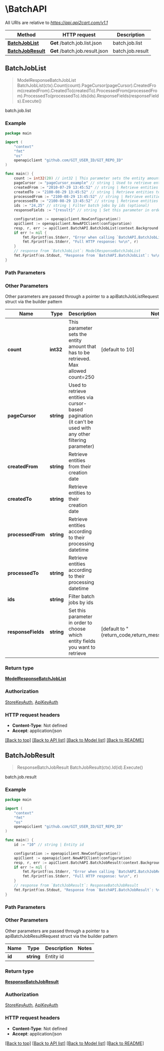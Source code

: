 # \BatchAPI

All URIs are relative to *https://api.api2cart.com/v1.1*

Method | HTTP request | Description
------------- | ------------- | -------------
[**BatchJobList**](BatchAPI.md#BatchJobList) | **Get** /batch.job.list.json | batch.job.list
[**BatchJobResult**](BatchAPI.md#BatchJobResult) | **Get** /batch.job.result.json | batch.job.result



## BatchJobList

> ModelResponseBatchJobList BatchJobList(ctx).Count(count).PageCursor(pageCursor).CreatedFrom(createdFrom).CreatedTo(createdTo).ProcessedFrom(processedFrom).ProcessedTo(processedTo).Ids(ids).ResponseFields(responseFields).Execute()

batch.job.list



### Example

```go
package main

import (
	"context"
	"fmt"
	"os"
	openapiclient "github.com/GIT_USER_ID/GIT_REPO_ID"
)

func main() {
	count := int32(20) // int32 | This parameter sets the entity amount that has to be retrieved. Max allowed count=250 (optional) (default to 10)
	pageCursor := "pageCursor_example" // string | Used to retrieve entities via cursor-based pagination (it can't be used with any other filtering parameter) (optional)
	createdFrom := "2010-07-29 13:45:52" // string | Retrieve entities from their creation date (optional)
	createdTo := "2100-08-29 13:45:52" // string | Retrieve entities to their creation date (optional)
	processedFrom := "2100-08-29 13:45:52" // string | Retrieve entities according to their processing datetime (optional)
	processedTo := "2100-08-29 13:45:52" // string | Retrieve entities according to their processing datetime (optional)
	ids := "24,25" // string | Filter batch jobs by ids (optional)
	responseFields := "{result}" // string | Set this parameter in order to choose which entity fields you want to retrieve (optional) (default to "{return_code,return_message,pagination,result}")

	configuration := openapiclient.NewConfiguration()
	apiClient := openapiclient.NewAPIClient(configuration)
	resp, r, err := apiClient.BatchAPI.BatchJobList(context.Background()).Count(count).PageCursor(pageCursor).CreatedFrom(createdFrom).CreatedTo(createdTo).ProcessedFrom(processedFrom).ProcessedTo(processedTo).Ids(ids).ResponseFields(responseFields).Execute()
	if err != nil {
		fmt.Fprintf(os.Stderr, "Error when calling `BatchAPI.BatchJobList``: %v\n", err)
		fmt.Fprintf(os.Stderr, "Full HTTP response: %v\n", r)
	}
	// response from `BatchJobList`: ModelResponseBatchJobList
	fmt.Fprintf(os.Stdout, "Response from `BatchAPI.BatchJobList`: %v\n", resp)
}
```

### Path Parameters



### Other Parameters

Other parameters are passed through a pointer to a apiBatchJobListRequest struct via the builder pattern


Name | Type | Description  | Notes
------------- | ------------- | ------------- | -------------
 **count** | **int32** | This parameter sets the entity amount that has to be retrieved. Max allowed count&#x3D;250 | [default to 10]
 **pageCursor** | **string** | Used to retrieve entities via cursor-based pagination (it can&#39;t be used with any other filtering parameter) | 
 **createdFrom** | **string** | Retrieve entities from their creation date | 
 **createdTo** | **string** | Retrieve entities to their creation date | 
 **processedFrom** | **string** | Retrieve entities according to their processing datetime | 
 **processedTo** | **string** | Retrieve entities according to their processing datetime | 
 **ids** | **string** | Filter batch jobs by ids | 
 **responseFields** | **string** | Set this parameter in order to choose which entity fields you want to retrieve | [default to &quot;{return_code,return_message,pagination,result}&quot;]

### Return type

[**ModelResponseBatchJobList**](ModelResponseBatchJobList.md)

### Authorization

[StoreKeyAuth](../README.md#StoreKeyAuth), [ApiKeyAuth](../README.md#ApiKeyAuth)

### HTTP request headers

- **Content-Type**: Not defined
- **Accept**: application/json

[[Back to top]](#) [[Back to API list]](../README.md#documentation-for-api-endpoints)
[[Back to Model list]](../README.md#documentation-for-models)
[[Back to README]](../README.md)


## BatchJobResult

> ResponseBatchJobResult BatchJobResult(ctx).Id(id).Execute()

batch.job.result



### Example

```go
package main

import (
	"context"
	"fmt"
	"os"
	openapiclient "github.com/GIT_USER_ID/GIT_REPO_ID"
)

func main() {
	id := "10" // string | Entity id

	configuration := openapiclient.NewConfiguration()
	apiClient := openapiclient.NewAPIClient(configuration)
	resp, r, err := apiClient.BatchAPI.BatchJobResult(context.Background()).Id(id).Execute()
	if err != nil {
		fmt.Fprintf(os.Stderr, "Error when calling `BatchAPI.BatchJobResult``: %v\n", err)
		fmt.Fprintf(os.Stderr, "Full HTTP response: %v\n", r)
	}
	// response from `BatchJobResult`: ResponseBatchJobResult
	fmt.Fprintf(os.Stdout, "Response from `BatchAPI.BatchJobResult`: %v\n", resp)
}
```

### Path Parameters



### Other Parameters

Other parameters are passed through a pointer to a apiBatchJobResultRequest struct via the builder pattern


Name | Type | Description  | Notes
------------- | ------------- | ------------- | -------------
 **id** | **string** | Entity id | 

### Return type

[**ResponseBatchJobResult**](ResponseBatchJobResult.md)

### Authorization

[StoreKeyAuth](../README.md#StoreKeyAuth), [ApiKeyAuth](../README.md#ApiKeyAuth)

### HTTP request headers

- **Content-Type**: Not defined
- **Accept**: application/json

[[Back to top]](#) [[Back to API list]](../README.md#documentation-for-api-endpoints)
[[Back to Model list]](../README.md#documentation-for-models)
[[Back to README]](../README.md)

